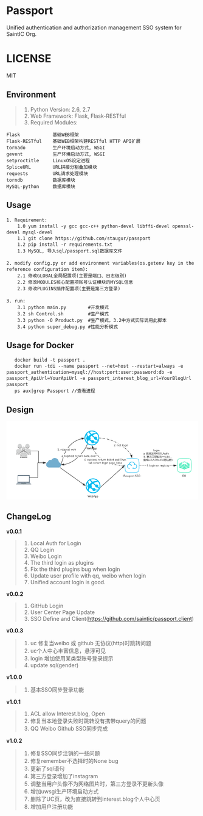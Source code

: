 # Passport
Unified authentication and authorization management SSO system for SaintIC Org.


# LICENSE
MIT


## Environment
> 1. Python Version: 2.6, 2.7
> 2. Web Framework: Flask, Flask-RESTful
> 3. Required Modules:

```
Flask            基础WEB框架
Flask-RESTful    基础WEB框架构建RESTful HTTP API扩展
tornado          生产环境启动方式, WSGI
gevent           生产环境启动方式, WSGI
setproctitle     LinuxOS设定进程
SpliceURL        URL拼接分割叠加模块
requests         URL请求处理模块
torndb           数据库模块
MySQL-python     数据库模块
```


## Usage

```
1. Requirement:
    1.0 yum install -y gcc gcc-c++ python-devel libffi-devel openssl-devel mysql-devel
    1.1 git clone https://github.com/staugur/passport
    1.2 pip install -r requirements.txt
    1.3 MySQL, 导入sql/passport.sql数据库文件

2. modify config.py or add environment variables(os.getenv key in the reference configuration item):
    2.1 修改GLOBAL全局配置项(主要是端口、日志级别)
    2.2 修改MODULES核心配置项账号认证模块的MYSQL信息
    2.3 修改PLUGINS插件配置项(主要是第三方登录)

3. run:
    3.1 python main.py        #开发模式
    3.2 sh Control.sh         #生产模式
    3.3 python -O Product.py  #生产模式，3.2中方式实际调用此脚本
    3.4 python super_debug.py #性能分析模式
```


## Usage for Docker

```
   docker build -t passport .
   docker run -tdi --name passport --net=host --restart=always -e passport_authentication=mysql://host:port:user:password:db -e passport_ApiUrl=YourApiUrl -e passport_interest_blog_url=YourBlogUrl passport
   ps aux|grep Passport //查看进程
```


## Design
![Design][1]

[1]: ./misc/passport.png


## ChangeLog

**v0.0.1**

> 1. Local Auth for Login
> 2. QQ Login
> 3. Weibo Login
> 4. The third login as plugins
> 5. Fix the third plugins bug when login
> 6. Update user profile with qq, weibo when login
> 7. Unified account login is good.

**v0.0.2**

> 1. GitHub Login
> 2. User Center Page Update
> 3. SSO Define and Client(https://github.com/saintic/passport.client)

**v0.0.3**

> 1. uc 修复当weibo 或 github 无协议(http)时跳转问题
> 2. uc个人中心丰富信息，悬浮可见
> 3. login 增加使用某类型账号登录提示
> 4. update sql(gender)

**v1.0.0**

> 1. 基本SSO同步登录功能

**v1.0.1**

> 1. ACL allow Interest.blog, Open
> 2. 修复当本地登录失败时跳转没有携带query的问题
> 3. QQ Weibo Github SSO同步完成

**v1.0.2**

> 1. 修复SSO同步注销的一些问题
> 2. 修复remember不选择时的None bug
> 3. 更新了sql语句
> 3. 第三方登录增加了instagram
> 4. 调整当用户头像不为网络图片时，第三方登录不更新头像
> 5. 增加uwsgi生产环境启动方式
> 6. 删除了UC页，改为直接跳转到interest.blog个人中心页
> 7. 增加用户注册功能